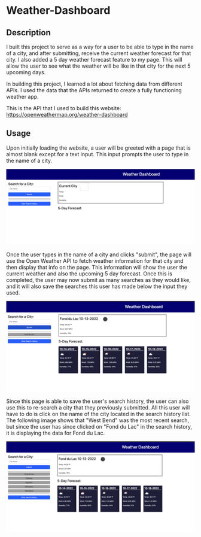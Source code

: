 # Weather-Dashboard

## Description

I built this project to serve as a way for a user to be able to type in the name of a city, and after submitting, receive the current weather forecast for that city. I also added a 5 day weather forecast feature to my page. This will allow the user to see what the weather will be like in that city for the next 5 upcoming days.

In building this project, I learned a lot about fetching data from different APIs. I used the data that the APIs returned to create a fully functioning weather app.

This is the API that I used to build this website: https://openweathermap.org/weather-dashboard

## Usage

Upon initially loading the website, a user will be greeted with a page that is almost blank except for a text input. This input prompts the user to type in the name of a city.


![page load image](./assets/images/load.png)

Once the user types in the name of a city and clicks "submit", the page will use the Open Weather API to fetch weather information for that city and then display that info on the page. This information will show the user the current weather and also the upcoming 5 day forecast. Once this is completed, the user may now submit as many searches as they would like, and it will also save the searches this user has made below the input they used.

![display of current weather data on page](./assets/images/data.png)

Since this page is able to save the user's search history, the user can also use this to re-search a city that they previously submitted. All this user will have to do is click on the name of the city located in the search history list. The following image shows that "West Bend" was the most recent search, but since the user has since clicked on "Fond du Lac" in the search history, it is displaying the data for Fond du Lac.

![image showing search history list](./assets/images/search-history.png)


